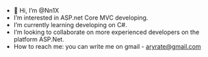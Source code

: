 - 👋 Hi, I’m @Nn1X
- I’m interested in ASP.net Core MVC developing.
- I’m currently learning developing on C#.
- I’m looking to collaborate on more experienced developers on the platform ASP.Net.
- How to reach me: you can write me on gmail - aryrate@gmail.com

<!---
Nn1X/Nn1X is a ✨ special ✨ repository because its `README.md` (this file) appears on your GitHub profile.
You can click the Preview link to take a look at your changes.
--->
